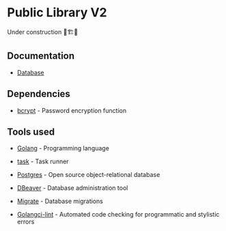 # Public Library V2

Under construction :construction_worker::building_construction::bricks:

## Documentation

- [Database](https://dbdocs.io/luigiazevedo97/public_library_v2)

## Dependencies

- [bcrypt](golang.org/x/crypto) - Password encryption function

## Tools used

- [Golang](https://go.dev/) - Programming language

- [task](https://github.com/go-task/task) - Task runner

- [Postgres](https://www.postgresql.org/) - Open source object-relational database

- [DBeaver](https://dbeaver.io/) - Database administration tool

- [Migrate](https://github.com/golang-migrate/migrate) - Database migrations

- [Golangci-lint](https://github.com/golangci/golangci-lint) - Automated code checking for programmatic and stylistic errors
